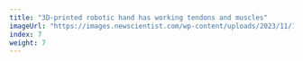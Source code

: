 ```yaml
---
title: "3D-printed robotic hand has working tendons and muscles"
imageUrl: "https://images.newscientist.com/wp-content/uploads/2023/11/14151121/SEI_180136486.jpg?width=600"
index: 7
weight: 7
---
```

